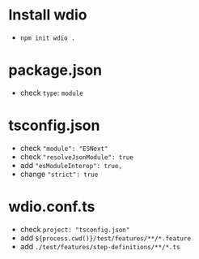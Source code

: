 # Install wdio
- `npm init wdio .`

# package.json
- check `type`: `module`

# tsconfig.json
- check `"module": "ESNext"`
- check `"resolveJsonModule": true`
- add `"esModuleInterop": true,`
- change `"strict": true`

# wdio.conf.ts
- check `project: "tsconfig.json"`
- add `${process.cwd()}/test/features/**/*.feature`
- add `./test/features/step-definitions/**/*.ts`
